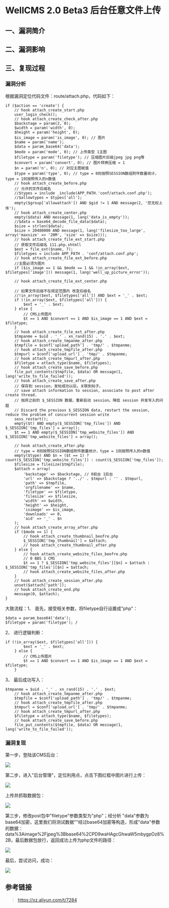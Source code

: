 WellCMS 2.0 Beta3 后台任意文件上传
==================================

一、漏洞简介
------------

二、漏洞影响
------------

三、复现过程
------------

### 漏洞分析

根据漏洞定位代码文件：route/attach.php，代码如下：

    if ($action == 'create') {
        // hook attach_create_start.php
        user_login_check();
        // hook attach_create_check_after.php
        $backstage = param(2, 0);
        $width = param('width', 0);
        $height = param('height', 0);
        $is_image = param('is_image', 0); // 图片
        $name = param('name');
        $data = param_base64('data');
        $mode = param('mode', 0); // 上传类型 1主图
        $filetype = param('filetype'); // 压缩图片后缀jpeg jpg png等
        $convert = param('convert', 0); // 图片转换压缩 = 1
        $n = param('n', 0); // 对应主图赋值
        $type = param('type', 0); // type = 0则按照SESSION数组附件数量统计，type = 1则按照传入的n数值
        // hook attach_create_before.php
        // 允许的文件后缀名
        //$types = include _include(APP_PATH.'conf/attach.conf.php');
        //$allowtypes = $types['all'];
        empty($group['allowattach']) AND $gid != 1 AND message(2, '您无权上传');
        // hook attach_create_center.php
        empty($data) AND message(1, lang('data_is_empty'));
        //$data = base64_decode_file_data($data);
        $size = strlen($data);
        $size > 20480000 AND message(1, lang('filesize_too_large', array('maxsize' => '20M', 'size' => $size)));
        // hook attach_create_file_ext_start.php
        // 获取文件后缀名 111.php.shtmll
        $ext = file_ext($name, 7);
        $filetypes = include APP_PATH . 'conf/attach.conf.php';
        // hook attach_create_file_ext_before.php
        //主图必须为图片
        if ($is_image == 1 && $mode == 1 && !in_array($ext, $filetypes['image'])) message(1, lang('well_up_picture_error'));

        // hook attach_create_file_ext_center.php

        // 如果文件后缀不在规定范围内 改变后缀名
        //!in_array($ext, $filetypes['all']) AND $ext = '_' . $ext;
        if (!in_array($ext, $filetypes['all'])) {
            $ext = '_' . $ext;
        } else {
            // CMS上传图片
            $t == 1 AND $convert == 1 AND $is_image == 1 AND $ext = $filetype;
        }
        // hook attach_create_file_ext_after.php
        $tmpanme = $uid . '_' . xn_rand(15) . '.' . $ext;
        // hook attach_create_tmpanme_after.php
        $tmpfile = $conf['upload_path'] . 'tmp/' . $tmpanme;
        // hook attach_create_tmpfile_after.php
        $tmpurl = $conf['upload_url'] . 'tmp/' . $tmpanme;
        // hook attach_create_tmpurl_after.php
        $filetype = attach_type($name, $filetypes);
        // hook attach_create_save_before.php
        file_put_contents($tmpfile, $data) OR message(1, lang('write_to_file_failed'));
        // hook attach_create_save_after.php
        // 保存到 session，发帖成功以后，关联到帖子。
        // save attach information to session, associate to post after create thread.
        // 抛弃之前的 $_SESSION 数据，重新启动 session，降低 session 并发写入的问题
        // Discard the previous $_SESSION data, restart the session, reduce the problem of concurrent session write
        sess_restart();
        empty($t) AND empty($_SESSION['tmp_files']) AND $_SESSION['tmp_files'] = array();
        $t == 1 AND empty($_SESSION['tmp_website_files']) AND $_SESSION['tmp_website_files'] = array();

        // hook attach_create_after.php
        // type = 0则按照SESSION数组附件数量统计，type = 1则按照传入的n数值
        empty($type) AND $n = ($t == 1) ? count($_SESSION['tmp_website_files']) : count($_SESSION['tmp_files']);
        $filesize = filesize($tmpfile);
        $attach = array(
            'backstage' => $backstage, // 0前台 1后台
            'url' => $backstage ? '../' . $tmpurl : '' . $tmpurl,
            'path' => $tmpfile,
            'orgfilename' => $name,
            'filetype' => $filetype,
            'filesize' => $filesize,
            'width' => $width,
            'height' => $height,
            'isimage' => $is_image,
            'downloads' => 0,
            'aid' => '_' . $n
        );
        // hook attach_create_array_after.php
        if ($mode == 1) {
            // hook attach_create_thumbnail_beofre.php
            $_SESSION['tmp_thumbnail'] = $attach;
            // hook attach_create_thumbnail_after.php
        } else {
            // hook attach_create_website_files_beofre.php
            // 0 BBS 1 CMS
            $t == 1 ? $_SESSION['tmp_website_files'][$n] = $attach : $_SESSION['tmp_files'][$n] = $attach;
            // hook attach_create_website_files_after.php
        }
        // hook attach_create_session_after.php
        unset($attach['path']);
        // hook attach_create_end.php
        message(0, $attach);
    }

大致流程：1、 首先，接受相关参数，将filetype自行设置成"php"：

    $data = param_base64('data');
    $filetype = param('filetype'); /

2、 进行逻辑判断：

    if (!in_array($ext, $filetypes['all'])) {
            $ext = '_' . $ext;
        } else {
            // CMS上传图片
            $t == 1 AND $convert == 1 AND $is_image == 1 AND $ext = $filetype;
        }

3、 最后成功写入：

    $tmpanme = $uid . '_' . xn_rand(15) . '.' . $ext;
        // hook attach_create_tmpanme_after.php
        $tmpfile = $conf['upload_path'] . 'tmp/' . $tmpanme;
        // hook attach_create_tmpfile_after.php
        $tmpurl = $conf['upload_url'] . 'tmp/' . $tmpanme;
        // hook attach_create_tmpurl_after.php
        $filetype = attach_type($name, $filetypes);
        // hook attach_create_save_before.php
        file_put_contents($tmpfile, $data) OR message(1, lang('write_to_file_failed'));

### 漏洞复现

第一步，登陆该CMS后台：

![](resource/WellCMS2.0Beta3后台任意文件上传/media/rId26.png)

第二步，进入"后台管理"，定位利用点，点击下图红框中图片进行上传：

![](resource/WellCMS2.0Beta3后台任意文件上传/media/rId27.png)

上传并抓取数据包：

![](resource/WellCMS2.0Beta3后台任意文件上传/media/rId28.png)

第三步，修改post包中"filetype"参数类型为"php"；经分析
"data"参数为base64加密，这里我们将测试数据""经过base64加密等构造，形成"data"参数的数据：data%3Aimage%2Fjpeg%3Bbase64%2CPD9waHAgcGhwaW5mbygpOz8%2B，最后数据包放行，返回成功上传为php文件的路径：

![](resource/WellCMS2.0Beta3后台任意文件上传/media/rId29.png)

最后，尝试访问，成功：

![](resource/WellCMS2.0Beta3后台任意文件上传/media/rId30.png)

参考链接
--------

> https://xz.aliyun.com/t/7284
